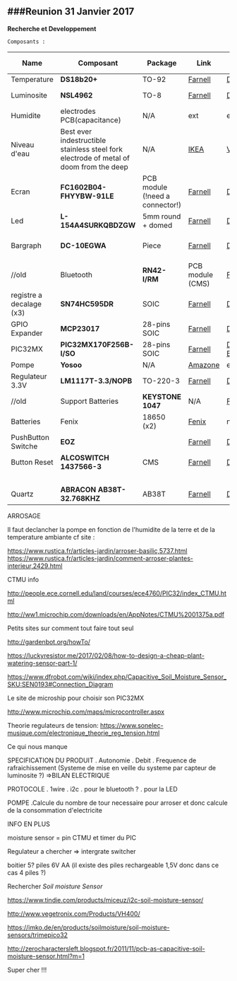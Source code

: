 ###Reunion 31 Janvier 2017
---
**Recherche et Developpement**

`Composants :`

|	Name	|	Composant	| Package |	Link	|	DOC | Protocol  | PIN | Conso max | Prix(E) | Prix(E) gros |
|	----	|	---------	| ------- |	----	|	--- | --------  | --- | --------- | ---- | ----|
|	Temperature		|	**DS18b20+**		| TO-92 |	[Farnell](http://fr.farnell.com/maxim-integrated-products/ds18b20/temperature-sensor/dp/2515553)| [Datasheet](http://www.farnell.com/datasheets/1917635.pdf?_ga=1.89603419.1734350136.1487955004)	| One-wire | 1 num | 1mA | 3.90 | 2.66 |
|	Luminosite		|	**NSL4962**	|TO-8|	[Farnell](http://fr.farnell.com/advanced-photonix/nsl-4962/photo-resistance/dp/3168359)	|	[Datasheet](http://www.farnell.com/datasheets/1699948.pdf) | analogique | 1 analogique || 1.54 | 1.09 |
|	Humidite		| electrodes PCB(capacitance) |N/A| ext |	ext | analogique | 1 CTMU (analogique)| | cf PCB price| cf PCB price|
|	Niveau d'eau	| Best ever indestructible stainless steel fork electrode of metal of doom from the deep |N/A|[IKEA](http://www.ikea.com/fr/fr/catalog/products/30090382/)|[Video](https://www.youtube.com/watch?v=hEb68oHnuEc)| parallele |	6 num -> I/O Expander| 0A |recup|
|Ecran|**FC1602B04-FHYYBW-91LE**|PCB module (!need a connector!)|[Farnell](http://fr.farnell.com/fordata/fc1602b04-fhyybw-91le/afficheur-alphanumerique-16x2/dp/2674137?exaMfpn=true&categoryId=&searchRef=SearchLookAhead&searchView=table&iscrfnonsku=false)|[Datasheet](http://www.farnell.com/datasheets/2169359.pdf)|parallele|7 num -> I/O expander|6.5mA|13.37| 8.92 |
|	Led | **L-154A4SURKQBDZGW** |5mm round + domed| [Farnell](http://fr.farnell.com/kingbright/l-154a4surkqbdzgw/led-multi-couleur-rgb-5mm/dp/2290374)| [Datasheet](http://www.farnell.com/datasheets/2046599.pdf) | parallele | 3 PWM | 30mA |1.17| 0.71 | 
|	Bargraph		| **DC-10EGWA**	|Piece|	[Farnell](http://fr.farnell.com/kingbright/dc-10egwa/bargraphe-reseau-10-segts-rouge/dp/2290326?exaMfpn=true&categoryId=&searchRef=SearchLookAhead&searchView=table&iscrfnonsku=false) |	[Datasheet](http://www.farnell.com/datasheets/1683492.pdf) | parallele | 20 num	-> shift registers| 85mA |3.66| 1.97|
//old|	Bluetooth	| **RN42-I/RM**	|PCB module (CMS)| [Farnell](http://fr.farnell.com/microchip/rn42-i-rm/module-bluetooth-class-2-w-ant/dp/2143310) | [Datasheet](http://www.farnell.com/datasheets/1728644.pdf?_ga=1.123256712.2075605386.1487325858)| UART	| 2 num | 50mA |12.35 !non dispo!|
|registre a decalage (x3)|**SN74HC595DR**|SOIC|[Farnell](http://fr.farnell.com/texas-instruments/sn74hc595dr/ic-sm-logic-74hc-register/dp/1607849)|[Datasheet](http://www.ti.com/lit/ds/symlink/sn74hc595.pdf)|parallele|3 num|80μA|3X0.47| 3x0.912
| GPIO Expander | **MCP23017** | 28-pins SOIC| [Farnell](http://fr.farnell.com/microchip/mcp23017-e-so/16-bit-expander-i-o-i2c-i-f-cms/dp/1332087?exaMfpn=true&categoryId=&searchRef=SearchLookAhead&searchView=table&iscrfnonsku=false) | [Datasheet](http://www.farnell.com/datasheets/12179.pdf) | IIC  | 2 num | 1mA |1.17| 0.853 |
|	PIC32MX|	**PIC32MX170F256B-I/SO**|28-pins SOIC| [Farnell](http://fr.farnell.com/microchip/pic32mx170f256b-i-so/ic-32bit-mcu/dp/2449077)	| [Datasheet](http://ww1.microchip.com/downloads/en/DeviceDoc/60001168J.pdf) [Errata](http://ww1.microchip.com/downloads/en/DeviceDoc/80000531H.pdf)|| 21 (E/S) |30mA|4.71| 2.76 |
| Pompe |**Yosoo**|N/A| [Amazone](https://www.amazon.fr/Yosoo-p%C3%A9ristaltique-dosage-Aquarium-Analytique/dp/B00HLCOXFI/ref=sr_1_1?ie=UTF8&qid=1487687364&sr=8-1&keywords=pompe+p%C3%A9ristaltique)|ext | Parallele | 1 numerique | 30mA | 14.59 | -- |
| Regulateur 3.3V | **LM1117T-3.3/NOPB** | TO-220-3 | [Farnell](http://fr.farnell.com/texas-instruments/lm1117t-3-3-nopb/regulateur-lineaire-3-3v/dp/1469056) | [Datasheet](http://www.ti.com/lit/ds/symlink/lm1117.pdf) | N/A | 0 | see dropout |0.82| 0.531
//old|Support Batteries|**KEYSTONE  1047**|N/A|[Farnell](http://fr.farnell.com/keystone/1047/battery-holder-18650-li-ion-2cell/dp/2501206)|[Datasheet](http://www.farnell.com/datasheets/1926460.pdf)|N/A|N/A|||
|Batteries|Fenix|18650 (x2) | [Fenix](https://www.lampe-torche-fenix.fr/pile-rechargeable-fenix-arb-l18-18650-3500-mah-pour-tous-les-lampes-fenix-utilisants-des-18650.html)|nop|N/A|N/A|N/A|2x21.90| -- |
| PushButton Switche |**EOZ** | | [Farnell](http://fr.farnell.com/eoz/09-03201-02/commutateur-spst-co-0-5a-12v-pcb/dp/1608080) | [Datasheet](http://www.farnell.com/datasheets/2010029.pdf)| | |1.10 | 0.992 |
| Button Reset | **ALCOSWITCH 1437566-3** | CMS | [Farnell](http://fr.farnell.com/alcoswitch-te-connectivity/1437566-3/bouton-poussoir-spst-0-05a-24v/dp/2468741)| [Datasheet](http://www.farnell.com/cad/1885096.pdf) || |2.41 | 0.156 |
|||||||**TOTAL**| 152.5mA |
|	Quartz		|	**ABRACON  AB38T-32.768KHZ**		| AB38T |	[Farnell](http://fr.farnell.com/abracon/ab38t-32-768khz/crystal-32-768k-12-5pf-cl-watch/dp/1611828)| [Datasheet](http://www.farnell.com/datasheets/1883667.pdf?_ga=2.40960107.890087731.1495798896-304989867.1493929463)	| -- | 2 | -- | 0.18 | 0.07 |


ARROSAGE 

Il faut declancher la pompe en fonction de l'humidite de la terre et de la temperature  ambiante cf site :

https://www.rustica.fr/articles-jardin/arroser-basilic,5737.html
https://www.rustica.fr/articles-jardin/comment-arroser-plantes-interieur,2429.html


CTMU info

http://people.ece.cornell.edu/land/courses/ece4760/PIC32/index_CTMU.html

http://ww1.microchip.com/downloads/en/AppNotes/CTMU%2001375a.pdf

Petits sites sur comment tout faire tout seul

http://gardenbot.org/howTo/

https://luckyresistor.me/2017/02/08/how-to-design-a-cheap-plant-watering-sensor-part-1/

https://www.dfrobot.com/wiki/index.php/Capacitive_Soil_Moisture_Sensor_SKU:SEN0193#Connection_Diagram

Le site de microship pour choisir son PIC32MX

http://www.microchip.com/maps/microcontroller.aspx

Theorie regulateurs de tension:
https://www.sonelec-musique.com/electronique_theorie_reg_tension.html

Ce qui nous manque

SPECIFICATION DU PRODUIT
. Autonomie
. Debit
. Frequence de rafraichissement
(Systeme de mise en veille du systeme par capteur de luminosite ?)
=>BILAN ELECTRIQUE

PROTOCOLE
. 1wire
. i2c
. pour le bluetooth ?
. pour la LED

POMPE
.Calcule du nombre de tour necessaire pour arroser et donc calcule de la consommation d'electricite

INFO EN PLUS

moisture sensor = pin CTMU et timer du PIC

Regulateur a chercher => intergrate switcher

boitier 5? piles 6V AA (il existe des piles rechargeable 1,5V donc dans ce cas 4 piles ?)


Rechercher *Soil moisture Sensor*

https://www.tindie.com/products/miceuz/i2c-soil-moisture-sensor/

http://www.vegetronix.com/Products/VH400/

https://imko.de/en/products/soilmoisture/soil-moisture-sensors/trimepico32

http://zerocharactersleft.blogspot.fr/2011/11/pcb-as-capacitive-soil-moisture-sensor.html?m=1

Super cher !!!
